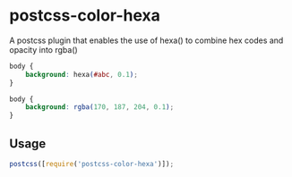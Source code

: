 postcss-color-hexa
===================
A postcss plugin that enables the use of hexa() to combine hex codes and opacity into rgba()

```css
body {
	background: hexa(#abc, 0.1);
}
```

```css
body {
	background: rgba(170, 187, 204, 0.1);
}
```

## Usage

```javascript
postcss([require('postcss-color-hexa')]);
```